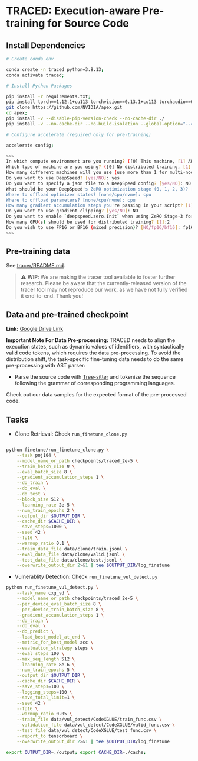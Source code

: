 # TRACED: Execution-aware Pre-training for Source Code

## Install Dependencies

```sh
# Create conda env

conda create -n traced python=3.8.13;
conda activate traced;

# Install Python Packages

pip install -r requirements.txt;
pip install torch==1.12.1+cu113 torchvision==0.13.1+cu113 torchaudio==0.12.1 --extra-index-url https://download.pytorch.org/whl/cu113
git clone https://github.com/NVIDIA/apex.git
cd apex;
pip install -v --disable-pip-version-check --no-cache-dir ./
pip install -v --no-cache-dir --no-build-isolation --global-option="--cpp_ext" --global-option="--cuda_ext" --global-option="--deprecated_fused_adam" --global-option="--xentropy" --global-option="--fast_multihead_attn" ./

# Configure accelerate (required only for pre-training)

accelerate config;

>>>
In which compute environment are you running? ([0] This machine, [1] AWS (Amazon SageMaker)): 0
Which type of machine are you using? ([0] No distributed training, [1] multi-CPU, [2] multi-GPU, [3] TPU [4] MPS): 2
How many different machines will you use (use more than 1 for multi-node training)? [1]: 1
Do you want to use DeepSpeed? [yes/NO]: yes
Do you want to specify a json file to a DeepSpeed config? [yes/NO]: NO
What should be your DeepSpeed's ZeRO optimization stage (0, 1, 2, 3)? [2]: 2
Where to offload optimizer states? [none/cpu/nvme]: cpu
Where to offload parameters? [none/cpu/nvme]: cpu
How many gradient accumulation steps you're passing in your script? [1]: 64
Do you want to use gradient clipping? [yes/NO]: NO
Do you want to enable `deepspeed.zero.Init` when using ZeRO Stage-3 for constructing massive models? [yes/NO]: NO
How many GPU(s) should be used for distributed training? [1]:2
Do you wish to use FP16 or BF16 (mixed precision)? [NO/fp16/bf16]: fp16
>>>

```

## Pre-training data

See [tracer/README.md](./tracer/README.md).

> :warning: **WIP**: We are making the tracer tool available to foster further research.
> Please be aware that the currently-released version of the tracer tool may not reproduce our work, as we have not fully verified it end-to-end. Thank you!

## Data and pre-trained checkpoint

__Link:__ [Google Drive Link](https://drive.google.com/file/d/13hZj84I5a5R7ODvWJnW4mux9xS3kY9SU/view?usp=sharing)

__Important Note For Data Pre-processing:__ TRACED needs to align the execution states, such as dynamic values of identifiers, with syntactically valid code tokens, which requires the data pre-processing. To avoid the distribution shift, the task-specific fine-tuning data needs to do the same pre-processing with AST parser:
- Parse the source code with [Tree-sitter](https://github.com/tree-sitter/py-tree-sitter) and tokenize the sequence following the grammar of corresponding programming languages. 

Check out our data samples for the expected format of the pre-processed code.

## Tasks

- Clone Retrieval: Check `run_finetune_clone.py`

```sh

python finetune/run_finetune_clone.py \
    --task poj104 \
    --model_name_or_path checkpoints/traced_2e-5 \
    --train_batch_size 8 \
    --eval_batch_size 8 \
    --gradient_accumulation_steps 1 \
    --do_train \
    --do_eval \
    --do_test \
    --block_size 512 \
    --learning_rate 2e-5 \
    --num_train_epochs 2 \
    --output_dir $OUTPUT_DIR \
    --cache_dir $CACHE_DIR \
    --save_steps=1000 \
    --seed 42 \
    --fp16 \
    --warmup_ratio 0.1 \
    --train_data_file data/clone/train.jsonl \
    --eval_data_file data/clone/valid.jsonl \
    --test_data_file data/clone/test.jsonl \
    --overwrite_output_dir 2>&1 | tee $OUTPUT_DIR/log_finetune
```

- Vulnerablity Detection: Check `run_finetune_vul_detect.py`

```sh
python run_finetune_vul_detect.py \
	--task_name cxg_vd \
	--model_name_or_path checkpoints/traced_2e-5 \
	--per_device_eval_batch_size 8 \
	--per_device_train_batch_size 8 \
	--gradient_accumulation_steps 1 \
	--do_train \
	--do_eval \
	--do_predict \
	--load_best_model_at_end \
	--metric_for_best_model acc \
	--evaluation_strategy steps \
	--eval_steps 100 \
	--max_seq_length 512 \
	--learning_rate 8e-6 \
	--num_train_epochs 5 \
	--output_dir $OUTPUT_DIR \
	--cache_dir $CACHE_DIR \
	--save_steps=100 \
	--logging_steps=100 \
	--save_total_limit=1 \
	--seed 42 \
	--fp16 \
	--warmup_ratio 0.05 \
	--train_file data/vul_detect/CodeXGLUE/train_func.csv \
	--validation_file data/vul_detect/CodeXGLUE/valid_func.csv \
	--test_file data/vul_detect/CodeXGLUE/test_func.csv \
	--report_to tensorboard \
	--overwrite_output_dir 2>&1 | tee $OUTPUT_DIR/log_finetune

```

```bash
export OUTPUT_DIR=./output; export CACHE_DIR=./cache; 
```